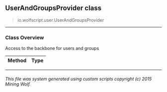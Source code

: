 ## UserAndGroupsProvider __class__

>io.wolfscript.user.UserAndGroupsProvider

---

### Class Overview

Access to the backbone for users and groups

Method | Type   
--- | :--- 



---



###### This file was system generated using custom scripts copyright (c) 2015 Mining Wolf.
	


